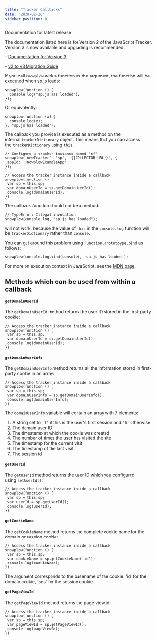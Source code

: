 ```yaml
---
title: "Tracker Callbacks"
date: "2020-02-26"
sidebar_position: 0
---
```


Documentation for latest release

The documentation listed here is for Version 2 of the JavaScript Tracker. Version 3 is now available and upgrading is recommended.

\- [Documentation for Version 3](/docs/collecting-data/collecting-from-own-applications/javascript-trackers/index.md)

\- [v2 to v3 Migration Guide](/docs/collecting-data/collecting-from-own-applications/javascript-trackers/javascript-tracker/v2-to-v3-migration-guide/index.md)

If you call `snowplow` with a function as the argument, the function will be executed when sp.js loads:

```
snowplow(function () {
  console.log("sp.js has loaded");
});
```

Or equivalently:

```
snowplow(function (x) {
  console.log(x);
}, "sp.js has loaded");
```

The callback you provide is executed as a method on the internal `trackerDictionary` object. This means that you can access the `trackerDictionary` using `this`.

```
// Configure a tracker instance named "cf"
snowplow('newTracker', 'sp', '{{COLLECTOR_URL}}', {
 appId: 'snowplowExampleApp'
});

// Access the tracker instance inside a callback
snowplow(function () {
 var sp = this.sp;
 var domainUserId = sp.getDomainUserId();
 console.log(domainUserId);
})
```

The callback function should not be a method:

```
// TypeError: Illegal invocation
snowplow(console.log, "sp.js has loaded");
```

will not work, because the value of `this` in the `console.log` function will be `trackerDictionary` rather than `console`.

You can get around this problem using `Function.prototoype.bind` as follows:

```
snowplow(console.log.bind(console), "sp.js has loaded");
```

For more on execution context in JavaScript, see the [MDN page](https://developer.mozilla.org/en-US/docs/Web/JavaScript/Reference/Operators/this).

## Methods which can be used from within a callback

#### `getDomainUserId`

The `getDomainUserId` method returns the user ID stored in the first-party cookie:

```
// Access the tracker instance inside a callback
snowplow(function () {
 var sp = this.sp;
 var domainUserId = sp.getDomainUserId();
 console.log(domainUserId);
})
```

#### `getDomainUserInfo`

The `getDomainUserInfo` method returns all the information stored in first-party cookie in an array:

```
// Access the tracker instance inside a callback
snowplow(function () {
 var sp = this.sp;
 var domainUserInfo = sp.getDomainUserInfo();
 console.log(domainUserInfo);
})
```

The `domainUserInfo` variable will contain an array with 7 elements:

1. A string set to `'1'` if this is the user's first session and `'0'` otherwise
2. The domain user ID
3. The timestamp at which the cookie was created
4. The number of times the user has visited the site
5. The timestamp for the current visit
6. The timestamp of the last visit
7. The session id

#### `getUserId`

The `getUserId` method returns the user ID which you configured using `setUserId()`:

```
// Access the tracker instance inside a callback
snowplow(function () {
 var sp = this.sp;
 var userId = sp.getUserId();
 console.log(userId);
})
```

#### `getCookieName`

The `getCookieName` method returns the complete cookie name for the domain or session cookie:

```
// Access the tracker instance inside a callback
snowplow(function () {
 var sp = this.sp;
 var cookieName = sp.getCookieName('id');
 console.log(cookieName);
})
```

The argument corresponds to the basename of the cookie: 'id' for the domain cookie, 'ses' for the session cookie.

#### `getPageViewId`

The `getPageViewId` method returns the page view id:

```
// Access the tracker instance inside a callback
snowplow(function () {
 var sp = this.sp;
 var pageViewId = sp.getPageViewId();
 console.log(pageViewId);
})
```
